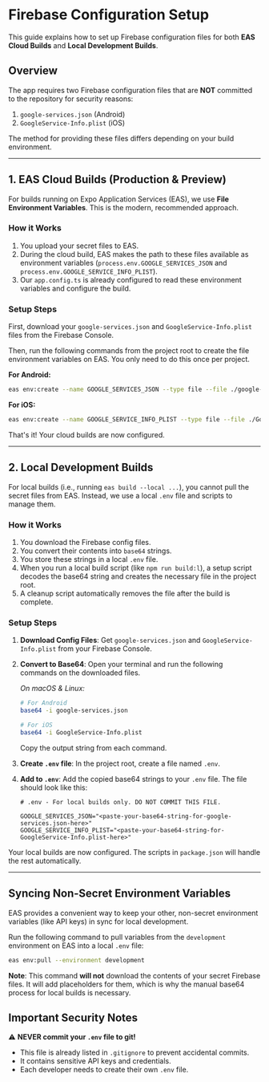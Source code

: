 # Firebase Configuration Setup

This guide explains how to set up Firebase configuration files for both **EAS Cloud Builds** and **Local Development Builds**.

## Overview

The app requires two Firebase configuration files that are **NOT** committed to the repository for security reasons:

1.  `google-services.json` (Android)
2.  `GoogleService-Info.plist` (iOS)

The method for providing these files differs depending on your build environment.

---

## 1. EAS Cloud Builds (Production & Preview)

For builds running on Expo Application Services (EAS), we use **File Environment Variables**. This is the modern, recommended approach.

### How it Works

1.  You upload your secret files to EAS.
2.  During the cloud build, EAS makes the path to these files available as environment variables (`process.env.GOOGLE_SERVICES_JSON` and `process.env.GOOGLE_SERVICE_INFO_PLIST`).
3.  Our `app.config.ts` is already configured to read these environment variables and configure the build.

### Setup Steps

First, download your `google-services.json` and `GoogleService-Info.plist` files from the Firebase Console.

Then, run the following commands from the project root to create the file environment variables on EAS. You only need to do this once per project.

**For Android:**
```bash
eas env:create --name GOOGLE_SERVICES_JSON --type file --file ./google-services.json --environment production,staging,preview,development
```

**For iOS:**
```bash
eas env:create --name GOOGLE_SERVICE_INFO_PLIST --type file --file ./GoogleService-Info.plist --environment production,staging,preview,development
```

That's it! Your cloud builds are now configured.

---

## 2. Local Development Builds

For local builds (i.e., running `eas build --local ...`), you cannot pull the secret files from EAS. Instead, we use a local `.env` file and scripts to manage them.

### How it Works

1.  You download the Firebase config files.
2.  You convert their contents into `base64` strings.
3.  You store these strings in a local `.env` file.
4.  When you run a local build script (like `npm run build:l`), a setup script decodes the base64 string and creates the necessary file in the project root.
5.  A cleanup script automatically removes the file after the build is complete.

### Setup Steps

1.  **Download Config Files**: Get `google-services.json` and `GoogleService-Info.plist` from your Firebase Console.

2.  **Convert to Base64**: Open your terminal and run the following commands on the downloaded files.

    *On macOS & Linux:*
    ```bash
    # For Android
    base64 -i google-services.json

    # For iOS
    base64 -i GoogleService-Info.plist
    ```
    Copy the output string from each command.

3.  **Create `.env` file**: In the project root, create a file named `.env`.

4.  **Add to `.env`**: Add the copied base64 strings to your `.env` file. The file should look like this:

    ```env
    # .env - For local builds only. DO NOT COMMIT THIS FILE.

    GOOGLE_SERVICES_JSON="<paste-your-base64-string-for-google-services.json-here>"
    GOOGLE_SERVICE_INFO_PLIST="<paste-your-base64-string-for-GoogleService-Info.plist-here>"
    ```

Your local builds are now configured. The scripts in `package.json` will handle the rest automatically.

---

## Syncing Non-Secret Environment Variables

EAS provides a convenient way to keep your other, non-secret environment variables (like API keys) in sync for local development.

Run the following command to pull variables from the `development` environment on EAS into a local `.env` file:

```bash
eas env:pull --environment development
```

**Note**: This command **will not** download the contents of your secret Firebase files. It will add placeholders for them, which is why the manual base64 process for local builds is necessary.

## Important Security Notes

⚠️ **NEVER commit your `.env` file to git!**

*   This file is already listed in `.gitignore` to prevent accidental commits.
*   It contains sensitive API keys and credentials.
*   Each developer needs to create their own `.env` file.

